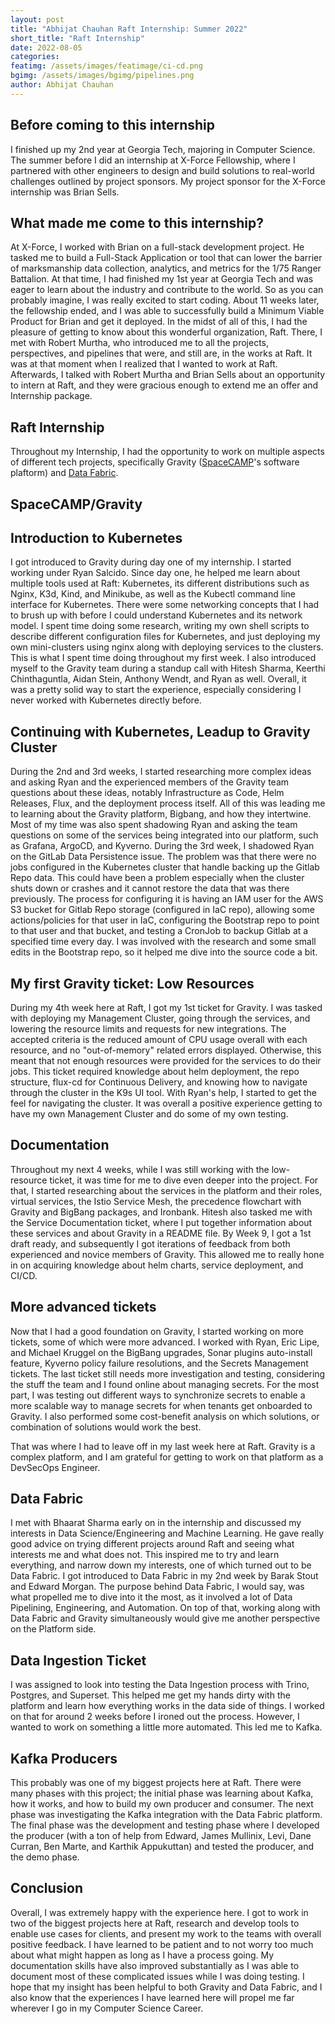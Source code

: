```yaml
---
layout: post
title: "Abhijat Chauhan Raft Internship: Summer 2022"
short_title: "Raft Internship"
date: 2022-08-05
categories:
featimg: /assets/images/featimage/ci-cd.png
bgimg: /assets/images/bgimg/pipelines.png
author: Abhijat Chauhan
---
```


## Before coming to this internship

I finished up my 2nd year at Georgia Tech, majoring in Computer Science.
The summer before I did an internship at X-Force Fellowship, where I partnered with other engineers to design and build solutions to real-world challenges outlined by project sponsors. My project sponsor for the X-Force internship was Brian Sells.

## What made me come to this internship?

At X-Force, I worked with Brian on a full-stack development project. He tasked me to build a Full-Stack Application or tool that can lower the barrier of marksmanship data collection, analytics, and metrics for the 1/75 Ranger Battalion. At that time, I had finished my 1st year at Georgia Tech and was eager to learn about the industry and contribute to the world. So as you can probably imagine, I was really excited to start coding. About 11 weeks later, the fellowship ended, and I was able to successfully build a Minimum Viable Product for Brian and get it deployed. In the midst of all of this, I had the pleasure of getting to know about this wonderful organization, Raft. There, I met with Robert Murtha, who introduced me to all the projects, perspectives, and pipelines that were, and still are, in the works at Raft. It was at that moment when I realized that I wanted to work at Raft. Afterwards, I talked with Robert Murtha and Brian Sells about an opportunity to intern at Raft, and they were gracious enough to extend me an offer and Internship package.

## Raft Internship

Throughout my Internship, I had the opportunity to work on multiple aspects of different tech projects, specifically Gravity ([SpaceCAMP](https://spacecamp.il2.dso.mil/#/home)'s software plaftorm) and [Data Fabric](https://datafabric.goraft.tech/).

## SpaceCAMP/Gravity

## Introduction to Kubernetes

I got introduced to Gravity during day one of my internship. I started working under Ryan Salcido. Since day one, he helped me learn about multiple tools used at Raft: Kubernetes, its different distributions such as Nginx, K3d, Kind, and Minikube, as well as the Kubectl command line interface for Kubernetes. There were some networking concepts that I had to brush up with before I could understand Kubernetes and its network model. I spent time doing some research, writing my own shell scripts to describe different configuration files for Kubernetes, and just deploying my own mini-clusters using nginx along with deploying services to the clusters. This is what I spent time doing throughout my first week. I also introduced myself to the Gravity team during a standup call with Hitesh Sharma, Keerthi Chinthaguntla, Aidan Stein, Anthony Wendt, and Ryan as well. Overall, it was a pretty solid way to start the experience, especially considering I never worked with Kubernetes directly before.

## Continuing with Kubernetes, Leadup to Gravity Cluster

During the 2nd and 3rd weeks, I started researching more complex ideas and asking Ryan and the experienced members of the Gravity team questions about these ideas, notably Infrastructure as Code, Helm Releases, Flux, and the deployment process itself. All of this was leading me to learning about the Gravity platform, Bigbang, and how they intertwine. Most of my time was also spent shadowing Ryan and asking the team questions on some of the services being integrated into our platform, such as Grafana, ArgoCD, and Kyverno.
During the 3rd week, I shadowed Ryan on the GitLab Data Persistence issue. The problem was that there were no jobs configured in the Kubernetes cluster that handle backing up the Gitlab Repo data. This could have been a problem especially when the cluster shuts down or crashes and it cannot restore the data that was there previously. The process for configuring it is having an IAM user for the AWS S3 bucket for Gitlab Repo storage (configured in IaC repo), allowing some actions/policies for that user in IaC, configuring the Bootstrap repo to point to that user and that bucket, and testing a CronJob to backup Gitlab at a specified time every day. I was involved with the research and some small edits in the Bootstrap repo, so it helped me dive into the source code a bit.

## My first Gravity ticket: Low Resources

During my 4th week here at Raft, I got my 1st ticket for Gravity. I was tasked with deploying my Management Cluster, going through the services, and lowering the resource limits and requests for new integrations. The accepted criteria is the reduced amount of CPU usage overall with each resource, and no "out-of-memory" related errors displayed. Otherwise, this meant that not enough resources were provided for the services to do their jobs.
This ticket required knowledge about helm deployment, the repo structure, flux-cd for Continuous Delivery, and knowing how to navigate through the cluster in the K9s UI tool. With Ryan's help, I started to get the feel for navigating the cluster. It was overall a positive experience getting to have my own Management Cluster and do some of my own testing.

## Documentation

Throughout my next 4 weeks, while I was still working with the low-resource ticket, it was time for me to dive even deeper into the project. For that, I started researching about the services in the platform and their roles, virtual services, the Istio Service Mesh, the precedence flowchart with Gravity and BigBang packages, and Ironbank. Hitesh also tasked me with the Service Documentation ticket, where I put together information about these services and about Gravity in a README file. By Week 9, I got a 1st draft ready, and subsequently I got iterations of feedback from both experienced and novice members of Gravity. This allowed me to really hone in on acquiring knowledge about helm charts, service deployment, and CI/CD.

## More advanced tickets

Now that I had a good foundation on Gravity, I started working on more tickets, some of which were more advanced. I worked with Ryan, Eric Lipe, and Michael Kruggel on the BigBang upgrades, Sonar plugins auto-install feature, Kyverno policy failure resolutions, and the Secrets Management tickets. The last ticket still needs more investigation and testing, considering the stuff the team and I found online about managing secrets. For the most part, I was testing out different ways to synchronize secrets to enable a more scalable way to manage secrets for when tenants get onboarded to Gravity. I also performed some cost-benefit analysis on which solutions, or combination of solutions would work the best.

That was where I had to leave off in my last week here at Raft. Gravity is a complex platform, and I am grateful for getting to work on that platform as a DevSecOps Engineer.

## Data Fabric

I met with Bhaarat Sharma early on in the internship and discussed my interests in Data Science/Engineering and Machine Learning. He gave really good advice on trying different projects around Raft and seeing what interests me and what does not. This inspired me to try and learn everything, and narrow down my interests, one of which turned out to be Data Fabric.
I got introduced to Data Fabric in my 2nd week by Barak Stout and Edward Morgan. The purpose behind Data Fabric, I would say, was what propelled me to dive into it the most, as it involved a lot of Data Pipelining, Engineering, and Automation. On top of that, working along with Data Fabric and Gravity simultaneously would give me another perspective on the Platform side.

## Data Ingestion Ticket

I was assigned to look into testing the Data Ingestion process with Trino, Postgres, and Superset. This helped me get my hands dirty with the platform and learn how everything works in the data side of things. I worked on that for around 2 weeks before I ironed out the process. However, I wanted to work on something a little more automated. This led me to Kafka.

## Kafka Producers

This probably was one of my biggest projects here at Raft. There were many phases with this project; the initial phase was learning about Kafka, how it works, and how to build my own producer and consumer. The next phase was investigating the Kafka integration with the Data Fabric platform. The final phase was the development and testing phase where I developed the producer (with a ton of help from Edward, James Mullinix, Levi, Dane Curran, Ben Marte, and Karthik Appukuttan) and tested the producer, and the demo phase.

## Conclusion

Overall, I was extremely happy with the experience here. I got to work in two of the biggest projects here at Raft, research and develop tools to enable use cases for clients, and present my work to the teams with overall positive feedback. I have learned to be patient and to not worry too much about what might happen as long as I have a process going. My documentation skills have also improved substantially as I was able to document most of these complicated issues while I was doing testing. I hope that my insight has been helpful to both Gravity and Data Fabric, and I also know that the experiences I have learned here will propel me far wherever I go in my Computer Science Career.
